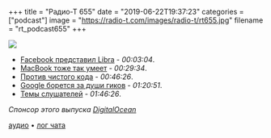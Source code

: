 +++
title = "Радио-Т 655"
date = "2019-06-22T19:37:23"
categories = ["podcast"]
image = "https://radio-t.com/images/radio-t/rt655.jpg"
filename = "rt_podcast655"
+++

![](https://radio-t.com/images/radio-t/rt655.jpg)

- [Facebook представил Libra](https://decrypt.co/7502/facebook-libra-coin-cryptocurrency-launch-calibra) - *00:03:04*.
- [MacBook тоже так умеет](https://www.wired.com/story/apple-macbook-pro-recall/) - *00:29:34*.
- [Против чистого кода](http://www.opowell.com/post/casey-muratori-on-clean-code/) - *00:46:26*.
- [Google борется за души гиков](https://mashable.com/article/google-wants-geeks-pixel-4-pixelbook/) - *01:20:51*.
- [Темы слушателей](https://radio-t.com/p/2019/06/19/prep-655/) - *01:46:26*.

*Спонсор этого выпуска [DigitalOcean](https://www.digitalocean.com)*


[аудио](https://cdn.radio-t.com/rt_podcast655.mp3) • [лог чата](https://chat.radio-t.com/logs/radio-t-655.html)
<audio src="https://cdn.radio-t.com/rt_podcast655.mp3" preload="none"></audio>
